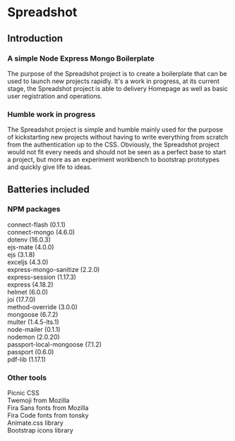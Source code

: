 # Spreadshot
## Introduction
### A simple Node Express Mongo Boilerplate
The purpose of the Spreadshot project is to create a boilerplate that can be used to launch new projects rapidly.
It's a work in progress, at its current stage, the Spreadshot project is able to delivery Homepage as well as basic user registration and operations.
### Humble work in progress
The Spreadshot project is simple and humble mainly used for the purpose of kickstarting new projects without having to write everything from scratch from the authentication up to the CSS.
Obviously, the Spreadshot project would not fit every needs and should not be seen as a perfect base to start a project, but more as an experiment workbench to bootstrap prototypes and quickly give life to ideas.
## Batteries included
### NPM packages
connect-flash (0.1.1)<br/>
connect-mongo (4.6.0)<br/>
dotenv (16.0.3)<br/>
ejs-mate (4.0.0)<br/>
ejs (3.1.8)<br/>
exceljs (4.3.0)<br/>
express-mongo-sanitize (2.2.0)<br/>
express-session (1.17.3)<br/>
express (4.18.2)<br/>
helmet (6.0.0)<br/>
joi (17.7.0)<br/>
method-override (3.0.0)<br/>
mongoose (6.7.2)<br/>
multer (1.4.5-lts.1)<br/>
node-mailer (0.1.1)<br/>
nodemon (2.0.20)<br/>
passport-local-mongoose (7.1.2)<br/>
passport (0.6.0)<br/>
pdf-lib (1.17.1)<br/>
### Other tools
Picnic CSS<br/>
Twemoji from Mozilla<br/>
Fira Sans fonts from Mozilla<br/>
Fira Code fonts from tonsky<br/>
Animate.css library<br/>
Bootstrap icons library
